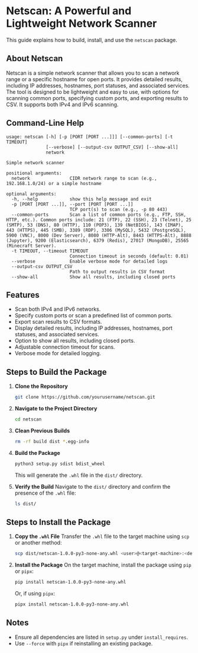 # Netscan: A Powerful and Lightweight Network Scanner

This guide explains how to build, install, and use the `netscan` package.

## About Netscan

Netscan is a simple network scanner that allows you to scan a network range or a specific hostname for open ports. It provides detailed results, including IP addresses, hostnames, port statuses, and associated services. The tool is designed to be lightweight and easy to use, with options for scanning common ports, specifying custom ports, and exporting results to CSV. It supports both IPv4 and IPv6 scanning.

## Command-Line Help

```
usage: netscan [-h] [-p [PORT [PORT ...]]] [--common-ports] [-t TIMEOUT]
               [--verbose] [--output-csv OUTPUT_CSV] [--show-all]
               network

Simple network scanner

positional arguments:
  network               CIDR network range to scan (e.g., 192.168.1.0/24) or a simple hostname

optional arguments:
  -h, --help            show this help message and exit
  -p [PORT [PORT ...]], --port [PORT [PORT ...]]
                        TCP port(s) to scan (e.g., -p 80 443)
  --common-ports        Scan a list of common ports (e.g., FTP, SSH, HTTP, etc.). Common ports include: 21 (FTP), 22 (SSH), 23 (Telnet), 25 (SMTP), 53 (DNS), 80 (HTTP), 110 (POP3), 139 (NetBIOS), 143 (IMAP), 443 (HTTPS), 445 (SMB), 3389 (RDP), 3306 (MySQL), 5432 (PostgreSQL), 5900 (VNC), 8000 (Dev Server), 8080 (HTTP-Alt), 8443 (HTTPS-Alt), 8888 (Jupyter), 9200 (Elasticsearch), 6379 (Redis), 27017 (MongoDB), 25565 (Minecraft Server).
  -t TIMEOUT, --timeout TIMEOUT
                        Connection timeout in seconds (default: 0.01)
  --verbose             Enable verbose mode for detailed logs
  --output-csv OUTPUT_CSV
                        Path to output results in CSV format
  --show-all            Show all results, including closed ports
```

## Features

- Scan both IPv4 and IPv6 networks.
- Specify custom ports or scan a predefined list of common ports.
- Export scan results to CSV formats.
- Display detailed results, including IP addresses, hostnames, port statuses, and associated services.
- Option to show all results, including closed ports.
- Adjustable connection timeout for scans.
- Verbose mode for detailed logging.

## Steps to Build the Package

1. **Clone the Repository**
   ```bash
   git clone https://github.com/yourusername/netscan.git
   ```

2. **Navigate to the Project Directory**
   ```bash
   cd netscan
   ```

3. **Clean Previous Builds**
   ```bash
   rm -rf build dist *.egg-info
   ```

4. **Build the Package**
   ```bash
   python3 setup.py sdist bdist_wheel
   ```

   This will generate the `.whl` file in the `dist/` directory.

5. **Verify the Build**
   Navigate to the `dist/` directory and confirm the presence of the `.whl` file:
   ```bash
   ls dist/
   ```

## Steps to Install the Package

1. **Copy the `.whl` File**
   Transfer the `.whl` file to the target machine using `scp` or another method:
   ```bash
   scp dist/netscan-1.0.0-py3-none-any.whl <user>@<target-machine>:<destination-path>
   ```

2. **Install the Package**
   On the target machine, install the package using `pip` or `pipx`:
   ```bash
   pip install netscan-1.0.0-py3-none-any.whl
   ```

   Or, if using `pipx`:
   ```bash
   pipx install netscan-1.0.0-py3-none-any.whl
   ```

## Notes
- Ensure all dependencies are listed in `setup.py` under `install_requires`.
- Use `--force` with `pipx` if reinstalling an existing package.